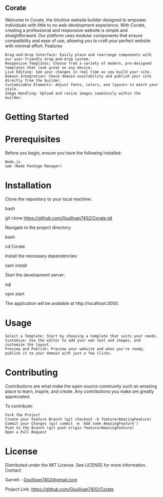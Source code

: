## Corate

Welcome to Corate, the intuitive website builder designed to empower individuals with little to no web development experience. With Corate, creating a professional and responsive website is simple and straightforward. Our platform uses modular components that ensure compatibility and ease of use, allowing you to craft your perfect website with minimal effort.
Features

    Drag-and-Drop Interface: Easily place and rearrange components with our user-friendly drag-and-drop system.
    Responsive Templates: Choose from a variety of modern, pre-designed templates that look great on any device.
    Live Editing: See your changes in real time as you build your site.
    Domain Integration: Check domain availability and publish your site directly from the builder.
    Customizable Elements: Adjust fonts, colors, and layouts to match your style.
    Image Handling: Upload and resize images seamlessly within the builder.

# Getting Started
# Prerequisites

Before you begin, ensure you have the following installed:

    Node.js
    npm (Node Package Manager)

# Installation

Clone the repository to your local machine:

bash

git clone https://github.com/Gsullivan7402/Corate.git

Navigate to the project directory:

bash

cd Corate

Install the necessary dependencies:

npm install

Start the development server:

sql

npm start

The application will be available at http://localhost:3000.
# Usage

    Select a Template: Start by choosing a template that suits your needs.
    Customize: Use the editor to add your own text and images, and customize the layout.
    Preview and Publish: Preview your website and when you're ready, publish it to your domain with just a few clicks.

# Contributing

Contributions are what make the open-source community such an amazing place to learn, inspire, and create. Any contributions you make are greatly appreciated.

To contribute:

    Fork the Project
    Create your Feature Branch (git checkout -b feature/AmazingFeature)
    Commit your Changes (git commit -m 'Add some AmazingFeature')
    Push to the Branch (git push origin feature/AmazingFeature)
    Open a Pull Request

# License

Distributed under the MIT License. See LICENSE for more information.
Contact

Garrett - Gsullivan7402@gmail.com

Project Link: https://github.com/Gsullivan7402/Corate
